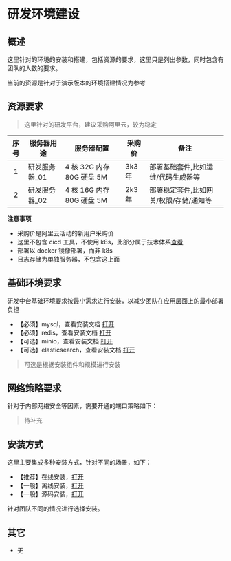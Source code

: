 # 研发环境建设

## 概述

这里针对的环境的安装和搭建，包括资源的要求，这里只是列出参数，同时包含有团队的人数的要求。

当前的资源是针对于演示版本的环境搭建情况为参考

## 资源要求

> 这里针对的研发平台，建议采购阿里云，较为稳定

| 序号 | 服务器用途     | 服务器配置                | 采购价 | 备注                                   |
| :--: | -------------- | ------------------------- | ------ | -------------------------------------- |
|  1   | 研发服务器\_01 | 4 核 32G 内存 80G 硬盘 5M | 3k3 年 | 部署基础套件,比如运维/代码生成器等     |
|  2   | 研发服务器\_02 | 4 核 16G 内存 80G 硬盘 5M | 2k3 年 | 部署稳定套件,比如网关/权限/存储/通知等 |

**注意事项**

- 采购价是阿里云活动的新用户采购价
- 这里不包含 cicd 工具，不使用 k8s，此部分属于技术体系[查看](/env/development/)
- 部署以 docker 镜像部署，而非 k8s
- 日志存储为单独服务器，不包含这上面

## 基础环境要求

研发中台基础环境要求按最小需求进行安装，以减少团队在应用层面上的最小部署负担

- 【必须】mysql，查看安装文档 [打开][mysql]
- 【必须】redis，查看安装文档 [打开][redis]
- 【可选】minio，查看安装文档 [打开][minio]
- 【可选】elasticsearch，查看安装文档 [打开][elasticsearch]


> 可选是根据安装组件和规模进行安装

[mysql]: /operation/08_mysql/01_MySQL单点安装.md
[redis]: /operation/06_redis/01_Redis单点安装.md
[minio]: /operation/27_minio/01_MinIO单机安装.md
[elasticsearch]: /operation/22_elk/04_elk单机版本安装.md


## 网络策略要求

针对于内部网络安全等因素，需要开通的端口策略如下：

> 待补充

## 安装方式

这里主要集成多种安装方式，针对不同的场景，如下：

- 【推荐】在线安装，[打开][online_install]
- 【一般】离线安装，[打开][offline_install]
- 【一般】源码安装，[打开][source_install]

针对团队不同的情况进行选择安装。

[online_install]: /env/development/install/21_安装流程.md
[offline_install]: /env/development/install/25_Docker单独安装.md
[source_install]: /env/development/install/24_Jenkinsfile安装.md

## 其它

- 无
